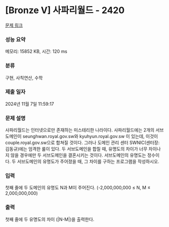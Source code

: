# [Bronze V] 사파리월드 - 2420 

[문제 링크](https://www.acmicpc.net/problem/2420) 

### 성능 요약

메모리: 15852 KB, 시간: 120 ms

### 분류

구현, 사칙연산, 수학

### 제출 일자

2024년 11월 7일 11:59:17

### 문제 설명

<p>사파리월드는 인터넷으로만 존재하는 미스테리한 나라이다. 사파리월드에는 2개의 서브도메인이 seunghwan.royal.gov.sw와 kyuhyun.royal.gov.sw 이 있는데, 이것이 couple.royal.gov.sw으로 합쳐질 것이다. 그러나 도메인 관리 센터 SWNIC(센터장: 김동규)에는 엄격한 룰이 있다. 두 서브도메인을 합칠 때, 유명도의 차이가 너무 차이나지 않을 경우에만 두 서브도메인을 결혼시키는 것이다. 서브도메인의 유명도는 정수이다. 두 서브도메인의 유명도가 주어졌을 때, 그 차이를 구하는 프로그램을 작성하시오.</p>

### 입력 

 <p>첫째 줄에 두 도메인의 유명도 N과 M이 주어진다. (-2,000,000,000 ≤ N, M ≤ 2,000,000,000)</p>

### 출력 

 <p>첫째 줄에 두 유명도의 차이 (|N-M|)을 출력한다.</p>

